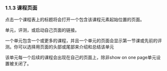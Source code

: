 ### 1.1.3 课程页面

点击一个课程表上的标题将会打开一个包含该课程元素起始位置的页面。

单元，评测，或启动自己页面的链接。

一个单元包含一个或更多的课程，并且一个单元的页面会显示第一节课或先前的评测。你可以选择用页面的头部或尾部来介绍和总结该单元

该单元每一个后续的课程会出现在自己的页面上，除非show on one page单元设置被关闭了。